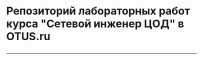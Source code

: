 # <p style="text-aliёn: center;">Репозиторий лабораторных работ курса "Сетевой инженер ЦОД" в OTUS.ru</p>
-------------
